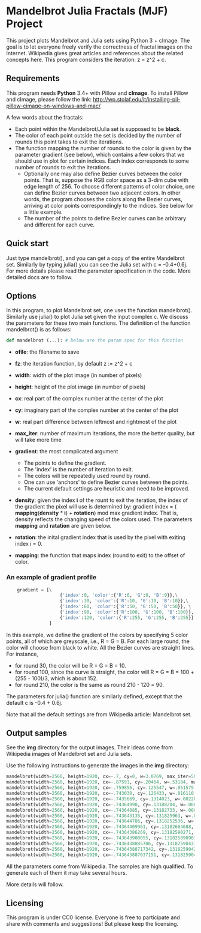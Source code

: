 # Mandelbrot Julia Fractals (MJF) Project

This project plots Mandelbrot and Julia sets using Python 3 + cImage.
The goal is to let everyone freely verify the correctness of fractal images on the Internet.
Wikipedia gives great articles and references about the related concepts here. 
This program considers the iteration: z = z^2 + c.


## Requirements

This program needs **Python** 3.4+ with Pillow and **cImage**. To install Pillow and cImage, please follow the link:
http://wp.stolaf.edu/it/installing-pil-pillow-cimage-on-windows-and-mac/

A few words about the fractals: 
* Each point within the Mandelbrot/Julia set is supposed to be __black__.
* The color of each point outside the set is decided by the number of rounds this point takes to exit the iterations.
* The function mapping the number of rounds to the color is given by the parameter gradient (see below), which contains a few colors that we should use in plot for certain indices. Each index corresponds to some number of rounds to exit the iterations. 
	* Optionally one may also define Bezier curves between the color points. That is, suppose the RGB color space as a 3-dim cube with edge length of 256. To choose different patterns of color choice, one can define Bezier curves between two adjacent colors. In other words, the program chooses the colors along the Bezier curves, arriving at color points correspondingly to the indices. See below for a little example.
	* The number of the points to define Bezier curves can be arbitrary and different for each curve. 


## Quick start

Just type mandelbrot(), and you can get a copy of the entire Mandelbrot set. Similarly by typing julia() you can see the Julia set with c = -0.4+0.6j.
For more details please read the parameter specification in the code. More detailed docs are to follow.


## Options

In this program, to plot Mandelbrot set, one uses the function mandelbrot(). Similarly use julia() to plot Julia set given the input complex c.
We discuss the parameters for these two main functions. 
The definition of the function mandelbrot() is as follows:

```python
def mandelbrot (...): # below are the param spec for this function
```

* __ofile__: the filename to save

* __fz__: the iteration function, by default z := z^2 + c

* __width__: width of the plot image (in number of pixels)
				
* __height__: height of the plot image (in number of pixels)
				
* __cx__: real part of the complex number at the center of the plot
				
* __cy__: imaginary part of the complex number at the center of the plot
				
* __w__: real part difference between leftmost and rightmost of the plot
				
* __max_iter__: number of maximum iterations, the more the better quality, but will take more time
				
* __gradient__: the most complicated argument
	* The points to define the gradient.
	* The 'index' is the number of iteration to exit.
	* The colors will be repeatedly used round by round.
	* One can use 'anchors' to define Bezier curves between the points.
	* The current default settings are heuristic and need to be improved.
	
* __density__: given the index __i__ of the rount to exit the iteration, 
	the index of the gradient the pixel will use is determined by:
	gradient index = ( __mapping__(__density__ * __i__) + __rotation__) mod max gradient index.
	That is, density reflects the changing speed of the colors used.
	The parameters __mapping__ and __ratation__ are given below.
	
* __rotation__: the inital gradient index that is used by the pixel with exiting index i = 0.

* __mapping__: the function that maps index (round to exit) to the offset of color.
	
### An example of gradient profile

```python
	gradient = [\
					{'index':0, 'color':{'R':0, 'G':0, 'B':0}},\
					{'index':30, 'color':{'R':10, 'G':10, 'B':10}},\
					{'index':60, 'color':{'R':50, 'G':50, 'B':50}}, \
					{'index':90, 'color':{'R':100, 'G':100, 'B':100}}, \
					{'index':120, 'color':{'R':255, 'G':255, 'B':255}} \
				]
```
In this example, we define the gradient of the colors by specifying 5 color points, all of which are greyscale, i.e., R = G = B. 
For each large round, the color will choose from black to white. All the Bezier curves are straight lines. 
For instance, 
* for round 30, the color will be R = G = B = 10.
* for round 100, since the curve is straight, the color will R = G = B = 100 + (255 - 100)/3, which is about 152.
* for round 210, the color is the same as round 210 - 120 = 90.

The parameters for julia() function are similarly defined, except that the default c is -0.4 + 0.6j.
				
Note that all the default settings are from Wikipedia article: Mandelbrot set.		

## Output samples

See the __img__ directory for the output images. Their ideas come from Wikipedia images of Mandelbrot set and Julia sets. 

Use the following instructions to generate the images in the __img__ directory:

```python
mandelbrot(width=2560, height=1920, cx=-.7, cy=0, w=3.0769, max_iter=50000, ofile='mandel_wiki_zoom_00.png')
mandelbrot(width=2560, height=1920, cx=-.87591, cy=.20464, w=.53184, max_iter=50000, ofile='mandel_wiki_zoom_01.png')
mandelbrot(width=2560, height=1920, cx=-.759856, cy=.125547, w=.051579, max_iter=50000, ofile='mandel_wiki_zoom_02.png')
mandelbrot(width=2560, height=1920, cx=-.743030, cy=.126433, w=.016110, max_iter=50000, ofile='mandel_wiki_zoom_03.png')
mandelbrot(width=2560, height=1920, cx=-.7435669, cy=.1314023, w=.0022878, max_iter=50000, ofile='mandel_wiki_zoom_04.png')
mandelbrot(width=2560, height=1920, cx=-.74364990, cy=.13188204, w=.00073801, max_iter=50000, ofile='mandel_wiki_zoom_05.png')
mandelbrot(width=2560, height=1920, cx=-.74364085, cy=.13182733, w=.00012068, max_iter=50000, ofile='mandel_wiki_zoom_06.png')
mandelbrot(width=2560, height=1920, cx=-.743643135, cy=.131825963, w=.000014628, max_iter=50000, ofile='mandel_wiki_zoom_07.png')
mandelbrot(width=2560, height=1920, cx=-.743644786, cy=.1318252536, w=.0000029336, max_iter=50000, ofile='mandel_wiki_zoom_08.png')
mandelbrot(width=2560, height=1920, cx=-.74364409961, cy=.13182604688, w=.00000066208, max_iter=50000, ofile='mandel_wiki_zoom_09.png')
mandelbrot(width=2560, height=1920, cx=-.74364386269, cy=.13182590271, w=.00000013526, max_iter=50000, ofile='mandel_wiki_zoom_10.png')
mandelbrot(width=2560, height=1920, cx=-.743643900055, cy=.131825890901, w=.000000049304, max_iter=50000, ofile='mandel_wiki_zoom_11.png')
mandelbrot(width=2560, height=1920, cx=-.7436438885706, cy=.1318259043124, w=.0000000041493, max_iter=50000, ofile='mandel_wiki_zoom_12.png')
mandelbrot(width=2560, height=1920, cx=-.74364388717342, cy=.13182590425182, w=.00000000059849, max_iter=50000, ofile='mandel_wiki_zoom_13.png')
mandelbrot(width=2560, height=1920, cx=-.743643887037151, cy=.13182590420533, w=.000000000051299, max_iter=50000, ofile='mandel_wiki_zoom_14.png')
```

All the parameters come from Wikipedia. The samples are high qualified. To generate each of them it may take several hours.

More details will follow.

## Licensing

This program is under CC0 license.
Everyone is free to participate and share with comments and suggestions!
But please keep the licensing.
